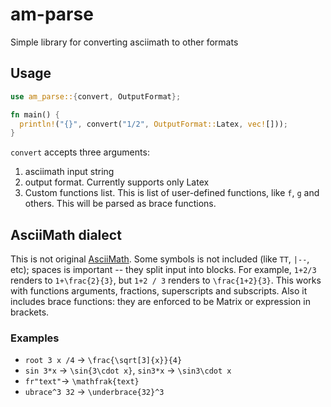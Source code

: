 # am-parse

Simple library for converting asciimath to other formats

## Usage

``` rust
use am_parse::{convert, OutputFormat};

fn main() {
  println!("{}", convert("1/2", OutputFormat::Latex, vec![]));
}
```

`convert` accepts three arguments:
1. asciimath input string
2. output format. Currently supports only Latex
3. Custom functions list. This is list of user-defined functions, like `f`, `g`
   and others. This will be parsed as brace functions.

## AsciiMath dialect

This is not original [AsciiMath](http://asciimath.org). Some symbols is not
included (like `TT`, `|--`, etc); spaces is important -- they split input into
blocks. For example, `1+2/3` renders to `1+\frac{2}{3}`, but `1+2 / 3` renders
to `\frac{1+2}{3}`. This works with functions arguments, fractions, superscripts
and subscripts. Also it includes brace functions: they are enforced to be Matrix
or expression in brackets.

### Examples
- `root 3 x /4` -> `\frac{\sqrt[3]{x}}{4}`
- `sin 3*x` -> `\sin{3\cdot x}`, `sin3*x` -> `\sin3\cdot x`
- `fr"text"`-> `\mathfrak{text}`
- `ubrace^3 32` -> `\underbrace{32}^3`
